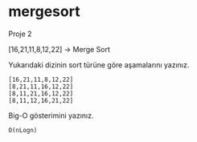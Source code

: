 # mergesort
Proje 2

[16,21,11,8,12,22] -> Merge Sort

Yukarıdaki dizinin sort türüne göre aşamalarını yazınız.

    [16,21,11,8,12,22]
    [8,21,11,16,12,22]
    [8,11,21,16,12,22]
    [8,11,12,16,21,22]
   
Big-O gösterimini yazınız.
    
    O(nLogn)
